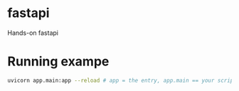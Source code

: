 # fastapi

Hands-on fastapi

# Running exampe

```bash
uvicorn app.main:app --reload # app = the entry, app.main == your script
```
